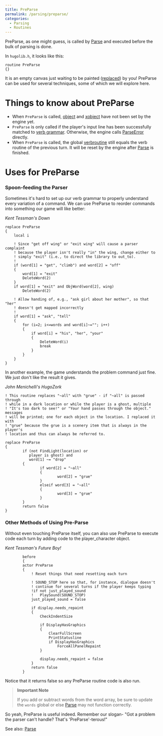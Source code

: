 ```yaml
---
title: PreParse
permalink: /parsing/preparse/
categories: 
  - Parsing
  - Routines
---
```


PreParse, as one might guess, is called by [Parse](routines/parse/) and
executed before the bulk of parsing is done.

In `hugolib.h`, it looks like this:

    routine PreParse
    {}

It is an empty canvas just waiting to be painted
([replaced](guts/replace/)) by you! PreParse can be used for
several techniques, some of which we will explore here.

# Things to know about PreParse

-   When `PreParse` is called, [object](basics/global/) and
    [xobject](globals/xobject/) have not been set by the engine yet.
-   `PreParse` is only called if the player's input line has been
    successfully matched to [verb grammar](basics/grammar/).
    Otherwise, the engine calls [ParseError](parsing/parseerror/)
    directly.
-   When `PreParse` is called, the global
    [verbroutine](globals/verbroutine/) still equals the verb routine
    of the previous turn. It will be reset by the engine after
    [Parse](routines/parse/) is finished.

# Uses for PreParse

### Spoon-feeding the Parser

Sometimes it's hard to set up our verb grammar to properly understand
every variation of a command. We can use PreParse to reorder commands
into something our game will like better:

*Kent Tessman's Down*

    replace PreParse
    {
        local i

        ! Since "get off wing" or "exit wing" will cause a parser complaint
        ! because the player isn't really "in" the wing, change either to
        ! simply "exit" (i.e., to direct the library to out_to).
        !
        if (word[1] = "get", "climb") and word[2] = "off"
        {
            word[1] = "exit"
            DeleteWord(2)
        }
        if word[1] = "exit" and ObjWord(word[2], wing)
            DeleteWord(2)

        ! Allow handing of, e.g., "ask girl about her mother", so that "her"
        ! doesn't get mapped incorrectly
        !
        if word[1] = "ask", "tell"
        {
            for (i=2; i<=words and word[i]~=""; i++)
            {
                if word[i] = "his", "her", "your"
                {
                    DeleteWord(i)
                    break
                }
            }
        }
    }

In another example, the game understands the problem command just fine.
We just don't like the result it gives.

*John Menichelli's HugoZork*

    ! This routine replaces "~all" with "grue" - if "~all" is passed through
    ! while in a dark location or while the player is a ghost, multiple
    ! "It's too dark to see!" or "Your hand passes through the object." messages
    ! will be printed; one for each object in the location. I replaced it with
    ! "grue" because the grue is a scenery item that is always in the player's
    ! location and thus can always be referred to.

    replace PreParse
    {
            if (not FindLight(location) or
               player is ghost) and
               word[1] ~= "drop"
            {
                    if word[2] = "~all"
                    {
                            word[2] = "grue"
                    }
                    elseif word[3] = "~all"
                    {
                            word[3] = "grue"
                    }
            }
            return false
    }

### Other Methods of Using Pre-Parse

Without even touching PreParse itself, you can also use PreParse to
execute code each turn by adding code to the player_character object.

*Kent Tessman's Future Boy!*

            before
            {
            actor PreParse
            {
                ! Reset things that need resetting each turn

                ! SOUND_STOP here so that, for instance, dialogue doesn't
                ! continue for several turns if the player keeps typing
                !if not just_played_sound
                !   PlaySound(SOUND_STOP)
                just_played_sound = false

                if display.needs_repaint
                {
                    CheckIndentSize

                    if DisplayHasGraphics
                    {
                        ClearFullScreen
                        PrintStatusline
                        if DisplayHasGraphics
                            ForceAllPanelRepaint
                    }

                    display.needs_repaint = false
                }
                return false
            }

Notice that it returns false so any PreParse routine code is also run.

>**Important Note**
>
>If you add or subtract words from the word array, be sure to update the `words` global or else [Parse](routines/parse/) may not function correctly.

So yeah, PreParse is useful indeed. Remember our slogan- "Got a problem
the parser can't handle? That's 'PreParse'-terous!"

See also: [Parse](routines/parse/)
